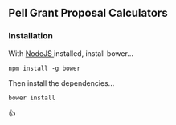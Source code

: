 ## Pell Grant Proposal Calculators

### Installation
With [ NodeJS ]( https://nodejs.org/en/ ) installed, install bower...
```shell
npm install -g bower
```

Then install the dependencies...
```shell
bower install
```

:thumbsup:
